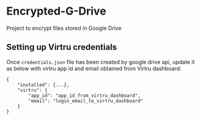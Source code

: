 # Encrypted-G-Drive
Project to encrypt files stored in Google Drive


## Setting up Virtru credentials

Once `credentials.json` file has been created by google drive api, update it as below with virtru app id and email obtained from Virtru dashboard:

```
{
    "installed": {...},
    "virtru": {
        "app_id": "app_id_from_virtru_dashboard",
        "email": "login_email_to_virtru_dashboard"
    }
}
```